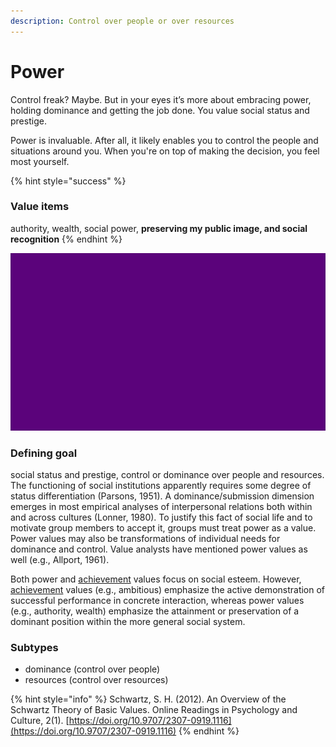 ```yaml
---
description: Control over people or over resources
---
```


# Power

Control freak? Maybe. But in your eyes it’s more about embracing power, holding dominance and getting the job done. You value social status and prestige.

Power is invaluable. After all, it likely enables you to control the people and situations around you. When you're on top of making the decision, you feel most yourself.

{% hint style="success" %}
### Value items

authority, wealth, social power, **preserving my public image, and social recognition**
{% endhint %}

![Power](../../../.gitbook/assets/power.gif)

### Defining goal

&#x20;social status and prestige, control or dominance over people and resources. The functioning of social institutions apparently requires some degree of status differentiation (Parsons, 1951). A dominance/submission dimension emerges in most empirical analyses of interpersonal relations both within and across cultures (Lonner, 1980). To justify this fact of social life and to motivate group members to accept it, groups must treat power as a value. Power values may also be transformations of individual needs for dominance and control. Value analysts have mentioned power values as well (e.g., Allport, 1961).&#x20;

Both power and [achievement](achievement.md) values focus on social esteem. However, [achievement](achievement.md) values (e.g., ambitious) emphasize the active demonstration of successful performance in concrete interaction, whereas power values (e.g., authority, wealth) emphasize the attainment or preservation of a dominant position within the more general social system.

### Subtypes

* dominance (control over people)
* resources (control over resources)

{% hint style="info" %}
Schwartz, S. H. (2012). An Overview of the Schwartz Theory of Basic Values. Online Readings in Psychology and Culture, 2(1). [https://doi.org/10.9707/2307-0919.1116](https://doi.org/10.9707/2307-0919.1116)
{% endhint %}
